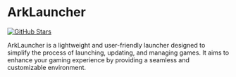 # ArkLauncher

[![GitHub Stars](https://img.shields.io/github/stars/the-OmegaLabs/ArkLauncher?style=social)](https://github.com/the-OmegaLabs/ArkLauncher)

ArkLauncher is a lightweight and user-friendly launcher designed to simplify the process of launching, updating, and
managing games. It aims to enhance your gaming experience by providing a seamless and customizable environment.
